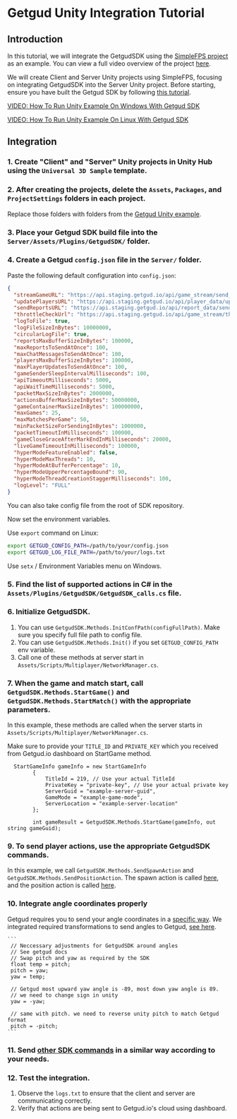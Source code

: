 # Getgud Unity Integration Tutorial

## Introduction

In this tutorial, we will integrate the GetgudSDK using the [SimpleFPS project](https://github.com/RiptideNetworking/SampleFPS) as an example. You can view a full video overview of the project [here](https://www.youtube.com/watch?v=6kWNZOFcFQw&t=664s&ab_channel=TomWeiland).

We will create Client and Server Unity projects using SimpleFPS, focusing on integrating GetgudSDK into the Server Unity project. Before starting, ensure you have built the Getgud SDK by following [this tutorial](https://github.com/getgud-io/getgud-docs/blob/main/1-Integrations/cpp-build-instructions.md#build-for-unity).


[VIDEO: How To Run Unity Example On Windows With Getgud SDK
](https://www.youtube.com/watch?v=tyX8Oml-ReE)

[VIDEO: How To Run Unity Example On Linux With Getgud SDK
](https://www.youtube.com/watch?v=LbeZ2FBOPTI)

## Integration

### 1. Create "Client" and "Server" Unity projects in Unity Hub using the `Universal 3D Sample` template.
   
### 2. After creating the projects, delete the `Assets`, `Packages`, and `ProjectSettings` folders in each project. 
Replace those folders  with folders from the [Getgud Unity example](https://github.com/getgud-io/cpp-getgud-sdk-dev/tree/main/examples/unity).

### 3. Place your Getgud SDK build file into the `Server/Assets/Plugins/GetgudSDK/` folder.

### 4. Create a Getgud `config.json` file in the `Server/` folder. 

Paste the following default configuration into `config.json`:

```json
{
  "streamGameURL": "https://api.staging.getgud.io/api/game_stream/send_game_packet",
  "updatePlayersURL": "https://api.staging.getgud.io/api/player_data/update_players_via_sdk",
  "sendReportsURL": "https://api.staging.getgud.io/api/report_data/send_reports",
  "throttleCheckUrl": "https://api.staging.getgud.io/api/game_stream/throttle_match_check",
  "logToFile": true,
  "logFileSizeInBytes": 10000000,
  "circularLogFile": true,
  "reportsMaxBufferSizeInBytes": 100000,
  "maxReportsToSendAtOnce": 100,
  "maxChatMessagesToSendAtOnce": 100,
  "playersMaxBufferSizeInBytes": 100000,
  "maxPlayerUpdatesToSendAtOnce": 100,
  "gameSenderSleepIntervalMilliseconds": 100,
  "apiTimeoutMilliseconds": 5000,
  "apiWaitTimeMilliseconds": 5000,
  "packetMaxSizeInBytes": 2000000,
  "actionsBufferMaxSizeInBytes": 50000000,
  "gameContainerMaxSizeInBytes": 100000000,
  "maxGames": 25,
  "maxMatchesPerGame": 50,
  "minPacketSizeForSendingInBytes": 1000000,
  "packetTimeoutInMilliseconds": 100000,
  "gameCloseGraceAfterMarkEndInMilliseconds": 20000,
  "liveGameTimeoutInMilliseconds": 100000,
  "hyperModeFeatureEnabled": false,
  "hyperModeMaxThreads": 10,
  "hyperModeAtBufferPercentage": 10,
  "hyperModeUpperPercentageBound": 90,
  "hyperModeThreadCreationStaggerMilliseconds": 100,
  "logLevel": "FULL"
}
```

You can also take config file from the root of SDK repository. 

Now set the environment variables. 

Use `export` command on Linux:
```bash
export GETGUD_CONFIG_PATH=/path/to/your/config.json
export GETGUD_LOG_FILE_PATH=/path/to/your/logs.txt
```

Use `setx` /  Environment Variables menu on Windows.

### 5. Find the list of supported actions in C# in the `Assets/Plugins/GetgudSDK/GetgudSDK_calls.cs` file.

### 6. Initialize GetgudSDK.
1. You can use `GetgudSDK.Methods.InitConfPath(configFullPath)`. Make sure you specify full file path to config file.
2. You can use `GetgudSDK.Methods.Init()` if you set `GETGUD_CONFIG_PATH` env variable.
3.    Call one of these methods at server start in `Assets/Scripts/Multiplayer/NetworkManager.cs`. 

### 7. When the game and match start, call `GetgudSDK.Methods.StartGame()` and `GetgudSDK.Methods.StartMatch()` with the appropriate parameters.

In this example, these methods are called when the server starts in `Assets/Scripts/Multiplayer/NetworkManager.cs`.

Make sure to provide your `TITLE_ID` and `PRIVATE_KEY` which you received from Getgud.io dashboard on StartGame method.
```
  StartGameInfo gameInfo = new StartGameInfo
        {
            TitleId = 219, // Use your actual TitleId
            PrivateKey = "private-key", // Use your actual private key
            ServerGuid = "example-server-guid",
            GameMode = "example-game-mode",
            ServerLocation = "example-server-location"
        };

        int gameResult = GetgudSDK.Methods.StartGame(gameInfo, out string gameGuid);
```

### 9. To send player actions, use the appropriate GetgudSDK commands. 

In this example, we call `GetgudSDK.Methods.SendSpawnAction` and `GetgudSDK.Methods.SendPositionAction`. The spawn action is called [here](https://github.com/getgud-io/cpp-getgud-sdk-dev/blob/main/examples/unity/Server/Assets/Scripts/Player.cs#L157C30-L157C45), and the position action is called [here](https://github.com/getgud-io/cpp-getgud-sdk-dev/blob/main/examples/unity/Server/Assets/Scripts/PlayerMovement.cs#L165).

### 10. Integrate angle coordinates properly

Getgud requires you to send your angle coordinates in a [specific way](https://github.com/getgud-io/getgud-docs/blob/main/1-Integrations/getgud-sdk-angles-tutorial.md). We integrated required transformations to send angles to Getgud, [see here](https://github.com/getgud-io/cpp-getgud-sdk-dev/blob/main/examples/unity/Server/Assets/Scripts/PlayerMovement.cs#L151).

    ```
     // Neccessary adjustments for GetgudSDK around angles
     // See getgud docs
     // Swap pitch and yaw as required by the SDK
     float temp = pitch;
     pitch = yaw;
     yaw = temp;

     // Getgud most upward yaw angle is -89, most down yaw angle is 89.
     // we need to change sign in unity
     yaw = -yaw;

     // same with pitch. we need to reverse unity pitch to match Getgud format
     pitch = -pitch;
    ```

### 11. Send [other SDK commands](https://github.com/getgud-io/getgud-docs/blob/main/sdk-commands.md) in a similar way according to your needs.

### 12. Test the integration.
1. Observe the `logs.txt` to ensure that the client and server are communicating correctly.
2. Verify that actions are being sent to Getgud.io's cloud using dashboard.
